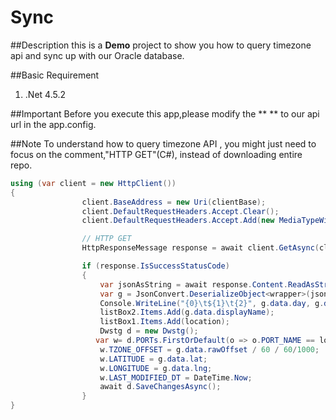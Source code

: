 # Sync

##Description
this is a **Demo** project to show you how to query timezone api and sync up with our Oracle database.

##Basic Requirement
1. .Net 4.5.2

##Important
Before you execute this app,please modify the ** <add key="clientBase" value="http://localhost:8070"/>** to our api url in the app.config.

##Note
To understand how to query timezone API , you might just need to focus on the comment,"HTTP GET"(C#), instead of downloading entire repo.
```C#
using (var client = new HttpClient())
{
                client.BaseAddress = new Uri(clientBase);
                client.DefaultRequestHeaders.Accept.Clear();
                client.DefaultRequestHeaders.Accept.Add(new MediaTypeWithQualityHeaderValue("application/json"));

                // HTTP GET
                HttpResponseMessage response = await client.GetAsync(clientBase+"/api/geo/geocoding/query/" + location);

                if (response.IsSuccessStatusCode)
                {
                    var jsonAsString = await response.Content.ReadAsStringAsync();
                    var g = JsonConvert.DeserializeObject<wrapper>(jsonAsString);
                    Console.WriteLine("{0}\t${1}\t{2}", g.data.day, g.data.displayName, g.data.lat);
                    listBox2.Items.Add(g.data.displayName);
                    listBox1.Items.Add(location);
                    Dwstg d = new Dwstg();
                   var w= d.PORTs.FirstOrDefault(o => o.PORT_NAME == location);
                    w.TZONE_OFFSET = g.data.rawOffset / 60 / 60/1000;
                    w.LATITUDE = g.data.lat;
                    w.LONGITUDE = g.data.lng;
                    w.LAST_MODIFIED_DT = DateTime.Now;
                    await d.SaveChangesAsync();
                }
}
```




